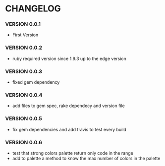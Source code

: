 # CHANGELOG

### VERSION 0.0.1
* First Version

### VERSION 0.0.2
* ruby required version since 1.9.3 up to the edge version

### VERSION 0.0.3
* fixed gem dependency

### VERSION 0.0.4
* add files to gem spec, rake dependecy and version file

### VERSION 0.0.5
* fix gem dependencies and add travis to test every build

### VERSION 0.0.6
* test that strong colors palette return only code in the range
* add to palette a method to know the max number of colors in the palette
